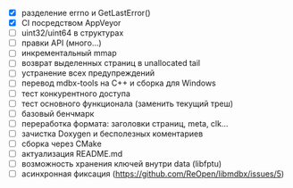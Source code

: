 - [x] разделение errno и GetLastError()
- [x] CI посредством AppVeyor
- [ ] uint32/uint64 в структурах
- [ ] правки API (много...)
- [ ] инкрементальный mmap
- [ ] возврат выделенных страниц в unallocated tail
- [ ] устранение всех предупреждений
- [ ] перевод mdbx-tools на С++ и сборка для Windows
- [ ] тест конкурентного доступа
- [ ] тест основного функционала (заменить текущий треш)
- [ ] базовый бенчмарк
- [ ] переработка формата: заголовки страниц, meta, clk...
- [ ] зачистка Doxygen и бесполезных коментариев
- [ ] сборка через CMake
- [ ] актуализация README.md
- [ ] возможность хранения ключей внутри data (libfptu)
- [ ] асинхронная фиксация (https://github.com/ReOpen/libmdbx/issues/5)
